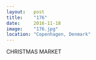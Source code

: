 ```yaml
---
layout:   post
title:    "176"
date:     2016-11-18
image:    "176.jpg"
location: "Copenhagen, Denmark"
---
```


CHRISTMAS MARKET
